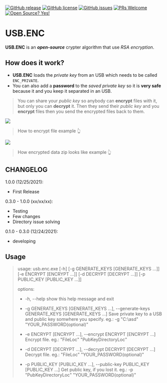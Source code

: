 [![GitHub release](https://img.shields.io/github/release/Da4ndo/USB.ENC)](https://gitHub.com/Da4ndo/USB.ENC/releases/)
[![GitHub license](https://img.shields.io/github/license/Da4ndo/USB.ENC)](https://github.com/Da4ndo/USB.ENC/blob/master/LICENSE)
[![GitHub issues](https://img.shields.io/github/issues/Da4ndo/USB.ENC)](https://GitHub.com/Da4ndo/USB.ENC/issues/)
[![PRs Welcome](https://img.shields.io/badge/PRs-welcome-brightgreen.svg?style=flat-square)](http://makeapullrequest.com)
[![Open Source? Yes!](https://badgen.net/badge/Open%20Source%20%3F/Yes%21/blue?icon=github)](https://github.com/Da4ndo/USB.ENC)

# USB.ENC

**USB.ENC** is an ***open-source*** crypter algorithm that use *RSA encryption*. 

## How does it work?

 - **USB.ENC** loads the *private key* from an USB which needs to be called `ENC_PRIVATE`.
 - You can also add a **password** to the *saved private key* so it is **very safe** because it and you keep it separated in an USB.
 
> You can share your *public key* so anybody can **encrypt** files with it, but only you can **decrypt** it.
> Then they send their *public key* and you **encrypt** files then you send the encrypted files back to them.

![](https://github.com/Da4ndo/USB.ENC/images/encrypt.usb.enc.png)
> How to encrypt file example 👆

![](https://github.com/Da4ndo/USB.ENC/images/encrypted_data.usb.enc.png)
> How encrypted data zip looks like example 👆

## CHANGELOG

1.0.0 (12/25/2021):

- First Release

0.3.0 - 1.0.0 (xx/xx/xx):

- Testing
- Few changes
- Directory issue solving

0.1.0 - 0.3.0 (12/24/2021):

- developing

## Usage

> usage: usb.enc.exe [-h] [-g GENERATE_KEYS [GENERATE_KEYS ...]] [-e ENCRYPT [ENCRYPT ...]] [-d DECRYPT [DECRYPT ...]] [-p PUBLIC_KEY [PUBLIC_KEY ...]]
> 
> options:
> 
>   - -h, --help            show this help message and exit
>   
>   - -g GENERATE_KEYS [GENERATE_KEYS ...], --generate-keys GENERATE_KEYS [GENERATE_KEYS ...]
>                         Save private key to a USB and public key somwhere you specify. eg.: -g
>                         "C:\asd\" "YOUR_PASSWORD(optional)"
>                         
>   - -e ENCRYPT [ENCRYPT ...], --encrypt ENCRYPT [ENCRYPT ...]
>                         Encrypt file. eg.: "FileLoc" "PubKeyDirectoryLoc"
>                         
>   - -d DECRYPT [DECRYPT ...], --decrypt DECRYPT [DECRYPT ...]
>                         Decrypt file. eg.: "FileLoc" "YOUR_PASSWORD(optional)"
>                         
>   - -p PUBLIC_KEY [PUBLIC_KEY ...], --public-key PUBLIC_KEY [PUBLIC_KEY ...]
>                         Get public key, if you lost it. eg.: -p "PubKeyDirectoryLoc" "YOUR_PASSWORD(optional)"
